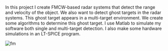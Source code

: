 In this project I create FMCW-based radar systems that detect the range and velocity of the object.
We also want to detect ghost targets in the radar systems. This ghost target appears in a multi-target environment. We create some algorithms to determine this ghost target. I use Matlab to simulate my software both single and multi-target detection. I also make some hardware simulations in an LT-SPICE program.


![fm](https://github.com/user-attachments/assets/e28bace3-dd84-482f-be81-d498bbb920b3)
